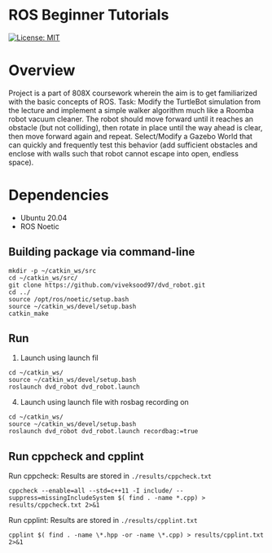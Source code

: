 # ROS Beginner Tutorials
[![License: MIT](https://img.shields.io/badge/License-MIT-Default.svg)](https://opensource.org/licenses/MIT)

# Overview
Project is a part of 808X coursework wherein the aim is to get familiarized with the basic concepts of ROS.
Task: Modify the TurtleBot simulation from the lecture and implement a simple walker algorithm much like a Roomba robot vacuum cleaner. The robot should move forward until it reaches an obstacle (but not colliding), then rotate in place until the way ahead is clear, then move forward again and repeat. Select/Modify a Gazebo World that can quickly and frequently test this behavior (add sufficient obstacles and enclose with walls such that robot cannot escape into open, endless space).


# Dependencies
- Ubuntu 20.04
- ROS Noetic

## Building package via command-line
```
mkdir -p ~/catkin_ws/src
cd ~/catkin_ws/src/
git clone https://github.com/viveksood97/dvd_robot.git
cd ../
source /opt/ros/noetic/setup.bash
source ~/catkin_ws/devel/setup.bash
catkin_make
```
## Run
1. Launch using launch fil
```
cd ~/catkin_ws/
source ~/catkin_ws/devel/setup.bash
roslaunch dvd_robot dvd_robot.launch
```

4. Launch using launch file with rosbag recording on
```
cd ~/catkin_ws/
source ~/catkin_ws/devel/setup.bash
roslaunch dvd_robot dvd_robot.launch recordbag:=true
```

## Run cppcheck and cpplint
Run cppcheck: Results are stored in `./results/cppcheck.txt` 
```
cppcheck --enable=all --std=c++11 -I include/ --suppress=missingIncludeSystem $( find . -name *.cpp) > results/cppcheck.txt 2>&1
```

Run cpplint: Results are stored in `./results/cpplint.txt`
```
cpplint $( find . -name \*.hpp -or -name \*.cpp) > results/cpplint.txt 2>&1
```
